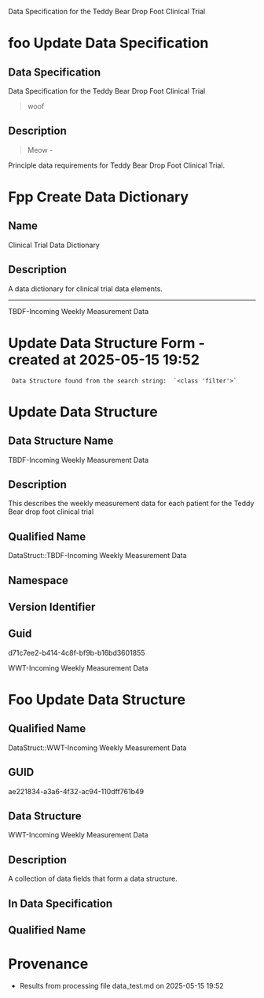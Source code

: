 





Data Specification for the Teddy Bear Drop Foot Clinical Trial

# foo Update Data Specification

## Data Specification


Data Specification for the Teddy Bear Drop Foot Clinical Trial
>woof
##  Description
>Meow -

Principle data requirements for Teddy Bear Drop Foot Clinical Trial.




# Fpp Create Data Dictionary
## Name
Clinical Trial Data Dictionary

## Description
A data dictionary for clinical trial data elements.




___



TBDF-Incoming Weekly Measurement Data


# Update Data Structure Form - created at 2025-05-15 19:52
	 Data Structure found from the search string:  `<class 'filter'>`

# Update Data Structure

## Data Structure Name 

TBDF-Incoming Weekly Measurement Data

## Description
This describes the weekly measurement data for each patient for the Teddy Bear drop foot clinical trial

## Qualified Name
DataStruct::TBDF-Incoming Weekly Measurement Data

## Namespace


## Version Identifier


## Guid
d71c7ee2-b414-4c8f-bf9b-b16bd3601855



WWT-Incoming Weekly Measurement Data

# Foo Update Data Structure

## Qualified Name
DataStruct::WWT-Incoming Weekly Measurement Data

## GUID
ae221834-a3a6-4f32-ac94-110dff761b49

## Data Structure

WWT-Incoming Weekly Measurement Data


##  Description
A collection of data fields that form a data structure.


##  In Data Specification



##  Qualified Name

# Provenance

* Results from processing file data_test.md on 2025-05-15 19:52
